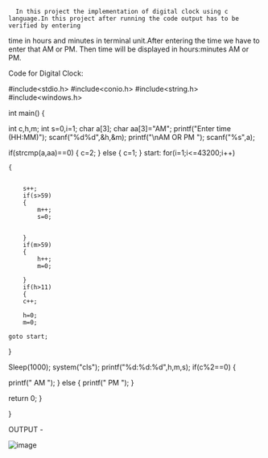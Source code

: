       In this project the implementation of digital clock using c language.In this project after running the code output has to be verified by entering 
time in hours and minutes in terminal unit.After entering the time we have to enter that AM or PM. Then time will be displayed in hours:minutes AM or PM.

Code for Digital Clock:

#include<stdio.h> #include<conio.h> 
#include<string.h> #include<windows.h>

int main() {

int c,h,m;
int s=0,i=1;
char a[3];
char aa[3]="AM";
printf("Enter time (HH:MM)");
scanf("%d%d",&h,&m);
printf("\nAM OR PM ");
scanf("%s",a);

if(strcmp(a,aa)==0)
{
    c=2;
}
 else
{
    c=1;
}
start:
    for(i=1;i<=43200;i++)

    {


        s++;
        if(s>59)
        {
            m++;
            s=0;


        }
        if(m>59)
        {
            h++;
            m=0;

        }
        if(h>11)
        {
        c++;

        h=0;
        m=0;

    goto start;
}

Sleep(1000); system("cls"); printf("%d:%d:%d",h,m,s); if(c%2==0) 
{

printf(" AM "); } else { printf(" PM "); }

return 0; 
}

}

OUTPUT  -

![image](https://user-images.githubusercontent.com/94282799/143230972-671775a5-000c-4a3b-a803-ced750a84b3d.png)
